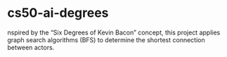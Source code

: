 # cs50-ai-degrees
nspired by the “Six Degrees of Kevin Bacon” concept, this project applies graph search algorithms (BFS) to determine the shortest connection between actors.
